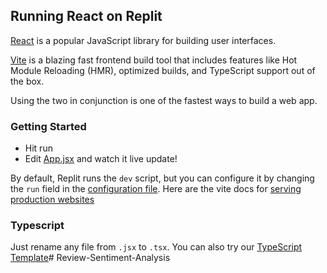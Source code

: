 ## Running React on Replit

[React](https://reactjs.org/) is a popular JavaScript library for building user interfaces.

[Vite](https://vitejs.dev/) is a blazing fast frontend build tool that includes features like Hot Module Reloading (HMR), optimized builds, and TypeScript support out of the box.

Using the two in conjunction is one of the fastest ways to build a web app.

### Getting Started
- Hit run
- Edit [App.jsx](#src/App.jsx) and watch it live update!

By default, Replit runs the `dev` script, but you can configure it by changing the `run` field in the [configuration file](#.replit). Here are the vite docs for [serving production websites](https://vitejs.dev/guide/build.html)

### Typescript

Just rename any file from `.jsx` to `.tsx`. You can also try our [TypeScript Template](https://replit.com/@replit/React-TypeScript)# Review-Sentiment-Analysis
